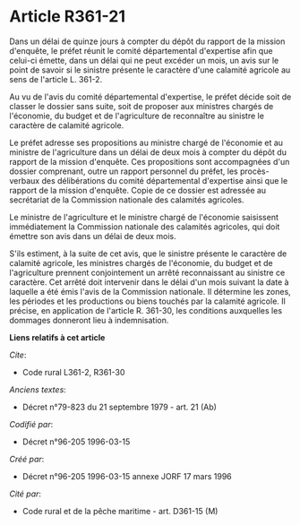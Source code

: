 # Article R361-21

Dans un délai de quinze jours à compter du dépôt du rapport de la mission d'enquête, le préfet réunit le comité départemental
d'expertise afin que celui-ci émette, dans un délai qui ne peut excéder un mois, un avis sur le point de savoir si le
sinistre présente le caractère d'une calamité agricole au sens de l'article L. 361-2.

Au vu de l'avis du comité départemental d'expertise, le préfet décide soit de classer le dossier sans suite, soit de proposer
aux ministres chargés de l'économie, du budget et de l'agriculture de reconnaître au sinistre le caractère de calamité
agricole.

Le préfet adresse ses propositions au ministre chargé de l'économie et au ministre de l'agriculture dans un délai de deux
mois à compter du dépôt du rapport de la mission d'enquête. Ces propositions sont accompagnées d'un dossier comprenant, outre
un rapport personnel du préfet, les procès-verbaux des délibérations du comité départemental d'expertise ainsi que le rapport
de la mission d'enquête. Copie de ce dossier est adressée au secrétariat de la Commission nationale des calamités agricoles.

Le ministre de l'agriculture et le ministre chargé de l'économie saisissent immédiatement la Commission nationale des
calamités agricoles, qui doit émettre son avis dans un délai de deux mois.

S'ils estiment, à la suite de cet avis, que le sinistre présente le caractère de calamité agricole, les ministres chargés de
l'économie, du budget et de l'agriculture prennent conjointement un arrêté reconnaissant au sinistre ce caractère. Cet arrêté
doit intervenir dans le délai d'un mois suivant la date à laquelle a été émis l'avis de la Commission nationale. Il détermine
les zones, les périodes et les productions ou biens touchés par la calamité agricole. Il précise, en application de l'article
R. 361-30, les conditions auxquelles les dommages donneront lieu à indemnisation.

**Liens relatifs à cet article**

_Cite_:

  - Code rural L361-2, R361-30

_Anciens textes_:

  - Décret n°79-823 du 21 septembre 1979 - art. 21 (Ab)

_Codifié par_:

  - Décret n°96-205 1996-03-15

_Créé par_:

  - Décret n°96-205 1996-03-15 annexe JORF 17 mars 1996

_Cité par_:

  - Code rural et de la pêche maritime - art. D361-15 (M)
